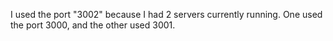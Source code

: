  I used the port "3002" because I had 2 servers currently running. One used the port 3000, and the other used 3001.
